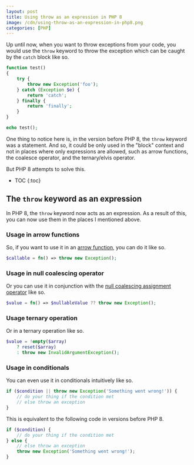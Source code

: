 ```yaml
---
layout: post
title: Using throw as an expression in PHP 8
image: /cdn/using-throw-as-an-expression-in-php8.png
categories: [PHP]
---
```


Up until now, when you want to throw exceptions from your code, you would use the `throw` keyword to throw the exception which can be caught by the `catch` block like so.

```php
function test() 
{
    try {
        throw new Exception('foo');
    } catch (Exception $e) {
        return 'catch';
    } finally {
        return 'finally';
    }
}

echo test();
```

One thing to notice here is, in the version before PHP 8, the `throw` keyword was a statement. And so, it could be only used in the "block" context and not in places where only expressions are allowed, such as arrow functions, the coalesce operator, and the ternary/elvis operator.

But PHP 8 attempts to solve this.

* TOC
{:toc}

## The `throw` keyword as an expression

In PHP 8, the `throw` keyword now acts as an expression. As a result of this, you can now use them in the places I mentioned above.

### Usage in arrow functions

So, if you want to use it in an [arrow function](/using-arrow-functions-php/), you can do it like so.

```php
$callable = fn() => throw new Exception();
```

### Usage in null coalescing operator

Or you can use it in conjunction with the [null coalescing assignment operator](https://www.amitmerchant.com/null-coalescing-assignment-operator-php/) like so.

```php
$value = fn() => $nullableValue ?? throw new Exception();
```

### Usage ternary operation

Or in a ternary operation like so.

```php
$value = !empty($array)
    ? reset($array)
    : throw new InvalidArgumentException();
```

### Usage in conditionals

You can even use it in conditionals intuitively like so.

```php
if ($condition || throw new Exception('Something went wrong!')) {
    // do your thing if the condition met
    // else throw an exception
}
```

This is equivalent to the following code in versions before PHP 8.

```php
if ($condition) {
    // do your thing if the condition met
} else {
    // else throw an exception
    throw new Exception('Something went wrong!');
}
```